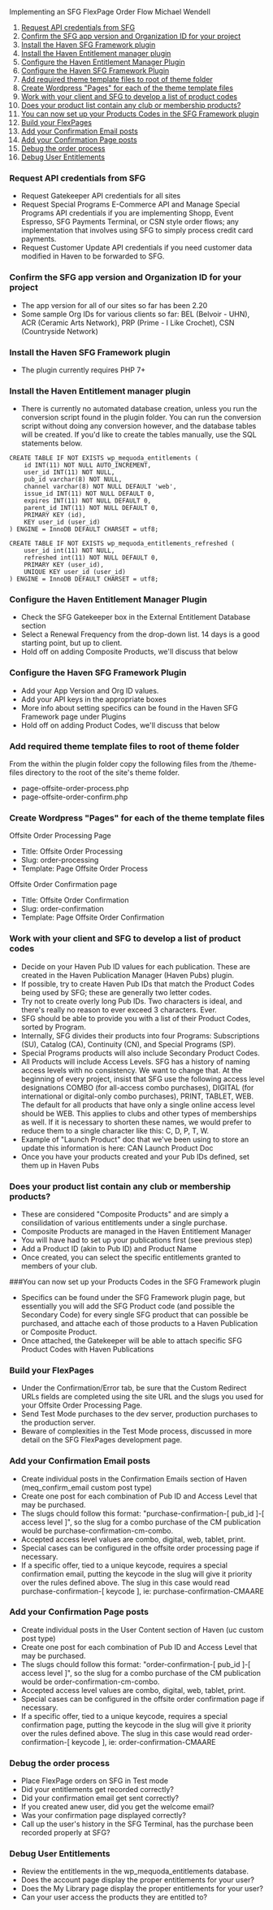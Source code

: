 Implementing an SFG FlexPage Order Flow
Michael Wendell

1. [Request API credentials from SFG](#request-api-credentials-from-sfg)
2. [Confirm the SFG app version and Organization ID for your project](#confirm-the-sfg-app-version-and-organization-id-for-your-project)
3. [Install the Haven SFG Framework plugin](#install-the-haven-sfg-framework-plugin)
4. [Install the Haven Entitlement manager plugin](#install-the-haven-entitlement-manager-plugin)
5. [Configure the Haven Entitlement Manager Plugin](#configure-the-haven-entitlement-manager-plugin)
6. [Configure the Haven SFG Framework Plugin](#configure-the-haven-sfg-framework-plugin)
7. [Add required theme template files to root of theme folder](#add-required-theme-template-files-to-root-of-theme-folder)
8. [Create Wordpress "Pages" for each of the theme template files](#create-wordpress-"pages"-for-each-of-the-theme-template-files)
9. [Work with your client and SFG to develop a list of product codes](#work-with-your-client-and-sfg-to-develop-a-list-of-product-codes)
10. [Does your product list contain any club or membership products?](#does-your-product-list-contain-any-club-or-membership-products)
11. [You can now set up your Products Codes in the SFG Framework plugin](#you-can-now-set-up-your-products-codes-in-the-sfg-framework-plugin)
12. [Build your FlexPages](#build-your-flexpages)
13. [Add your Confirmation Email posts](#add-your-confirmation-email-posts)
14. [Add your Confirmation Page posts](#add-your-confirmation-page-posts)
15. [Debug the order process](#debug-the-order-process)
16. [Debug User Entitlements](#debug-user-entitlements)


### Request API credentials from SFG

- Request Gatekeeper API credentials for all sites
- Request Special Programs E-Commerce API and Manage Special Programs API credentials if you are implementing Shopp, Event Espresso, SFG Payments Terminal, or CSN style order flows; any implementation that involves using SFG to simply process credit card payments.
- Request Customer Update API credentials if you need customer data modified in Haven to be forwarded to SFG. 

### Confirm the SFG app version and Organization ID for your project

- The app version for all of our sites so far has been 2.20
- Some sample Org IDs for various clients so far: BEL (Belvoir - UHN), ACR (Ceramic Arts Network), PRP (Prime - I Like Crochet), CSN (Countryside Network)

### Install the Haven SFG Framework plugin

- The plugin currently requires PHP 7+

### Install the Haven Entitlement manager plugin

- There is currently no automated database creation, unless you run the conversion script found in the plugin folder. You can run the conversion script without doing any conversion however, and the database tables will be created. If you'd like to create the tables manually, use the SQL statements below.

```
CREATE TABLE IF NOT EXISTS wp_mequoda_entitlements (
	id INT(11) NOT NULL AUTO_INCREMENT,
	user_id INT(11) NOT NULL,
	pub_id varchar(8) NOT NULL,
	channel varchar(8) NOT NULL DEFAULT 'web',
	issue_id INT(11) NOT NULL DEFAULT 0,
	expires INT(11) NOT NULL DEFAULT 0,
	parent_id INT(11) NOT NULL DEFAULT 0,
	PRIMARY KEY (id),
	KEY user_id (user_id)
) ENGINE = InnoDB DEFAULT CHARSET = utf8;

CREATE TABLE IF NOT EXISTS wp_mequoda_entitlements_refreshed (
	user_id int(11) NOT NULL,
	refreshed int(11) NOT NULL DEFAULT 0,
	PRIMARY KEY (user_id),
	UNIQUE KEY user_id (user_id)
) ENGINE = InnoDB DEFAULT CHARSET = utf8;
```

### Configure the Haven Entitlement Manager Plugin

- Check the SFG Gatekeeper box in the External Entitlement Database section
- Select a Renewal Frequency from the drop-down list. 14 days is a good starting point, but up to client.
- Hold off on adding Composite Products, we'll discuss that below

### Configure the Haven SFG Framework Plugin

- Add your App Version and Org ID values.
- Add your API keys in the appropriate boxes
- More info about setting specifics can be found in the Haven SFG Framework page under Plugins
- Hold off on adding Product Codes, we'll discuss that below


### Add required theme template files to root of theme folder

From the within the plugin folder copy the following files from the /theme-files directory to the root of the site's theme folder.

- page-offsite-order-process.php
- page-offsite-order-confirm.php

### Create Wordpress "Pages" for each of the theme template files

Offsite Order Processing Page
- Title: Offsite Order Processing
- Slug: order-processing
- Template: Page Offsite Order Process

Offsite Order Confirmation page
- Title: Offsite Order Confirmation
- Slug: order-confirmation
- Template: Page Offsite Order Confirmation

### Work with your client and SFG to develop a list of product codes

- Decide on your Haven Pub ID values for each publication. These are created in the Haven Publication Manager (Haven Pubs) plugin.
- If possible, try to create Haven Pub IDs that match the Product Codes being used by SFG; these are generally two letter codes.
- Try not to create overly long Pub IDs. Two characters is ideal, and there's really no reason to ever exceed 3 characters. Ever.
- SFG should be able to provide you with a list of their Product Codes, sorted by Program.
- Internally, SFG divides their products into four Programs: Subscriptions (SU), Catalog (CA), Continuity (CN), and Special Programs (SP). 
- Special Programs products will also include Secondary Product Codes.
- All Products will include Access Levels. SFG has a history of naming access levels with no consistency. We want to change that. At the beginning of every project, insist that SFG use the following access level designations COMBO (for all-access combo purchases), DIGITAL (for international or digital-only combo purchases), PRINT, TABLET, WEB. The default for all products that have only a single online access level should be WEB. This applies to clubs and other types of memberships as well. If it is necessary to shorten these names, we would prefer to reduce them to a single character like this: C, D, P, T, W.
- Example of "Launch Product" doc that we've been using to store an update this information is here: CAN Launch Product Doc
- Once you have your products created and your Pub IDs defined, set them up in Haven Pubs

### Does your product list contain any club or membership products?

- These are considered "Composite Products" and are simply a consilidation of various entitlements under a single purchase.
- Composite Products are managed in the Haven Entitlement Manager
- You will have had to set up your publications first (see previous step)
- Add a Product ID (akin to Pub ID) and Product Name
- Once created, you can select the specific entitlements granted to members of your club.

###You can now set up your Products Codes in the SFG Framework plugin

- Specifics can be found under the SFG Framework plugin page, but essentially you will add the SFG Product code (and possible the Secondary Code) for every single SFG product that can possible be purchased, and attache each of those products to a Haven Publication or Composite Product.
- Once attached, the Gatekeeper will be able to attach specific SFG Product Codes with Haven Publications

### Build your FlexPages

- Under the Confirmation/Error tab, be sure that the Custom Redirect URLs fields are completed using the site URL and the slugs you used for your Offsite Order Processing Page.
- Send Test Mode purchases to the dev server, production purchases to the production server.
- Beware of complexities in the Test Mode process, discussed in more detail on the SFG FlexPages development page.

### Add your Confirmation Email posts

- Create individual posts in the Confirmation Emails section of Haven (meq_confirm_email custom post type)
- Create one post for each combination of Pub ID and Access Level that may be purchased.
- The slugs chould follow this format: "purchase-confirmation-[ pub_id ]-[ access level ]", so the slug for a combo purchase of the CM publication would be purchase-confirmation-cm-combo.
- Accepted access level values are combo, digital, web, tablet, print. 
- Special cases can be configured in the offsite order processing page if necessary.
- If a specific offer, tied to a unique keycode, requires a special confirmation email, putting the keycode in the slug will give it priority over the rules defined above. The slug in this case would read purchase-confirmation-[ keycode ], ie: purchase-confirmation-CMAARE

### Add your Confirmation Page posts

- Create individual posts in the User Content section of Haven (uc custom post type) 
- Create one post for each combination of Pub ID and Access Level that may be purchased.
- The slugs chould follow this format: "order-confirmation-[ pub_id ]-[ access level ]", so the slug for a combo purchase of the CM publication would be order-confirmation-cm-combo.
- Accepted access level values are combo, digital, web, tablet, print. 
- Special cases can be configured in the offsite order confirmation page if necessary.
- If a specific offer, tied to a unique keycode, requires a special confirmation page, putting the keycode in the slug will give it priority over the rules defined above. The slug in this case would read order-confirmation-[ keycode ], ie: order-confirmation-CMAARE

### Debug the order process

- Place FlexPage orders on SFG in Test mode
- Did your entitlements get recorded correctly?
- Did your confirmation email get sent correctly?
- If you created anew user, did you get the welcome email?
- Was your confirmation page displayed correctly?
- Call up the user's history in the SFG Terminal, has the purchase been recorded properly at SFG?

### Debug User Entitlements

- Review the entitlements in the wp_mequoda_entitlements database.
- Does the account page display the proper entitlements for your user?
- Does the My Library page display the proper entitlements for your user?
- Can your user access the products they are entitled to?
